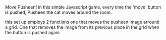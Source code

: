 Move Pusheen!
in this simple Javascript game, every time the 'move' button is pushed,
Pusheen the cat moves around the room.

this set up employs 2 functions one that moves the pusheen image arround a grid.
One that removes the image from its previous place in the grid when the button is pushed again.
